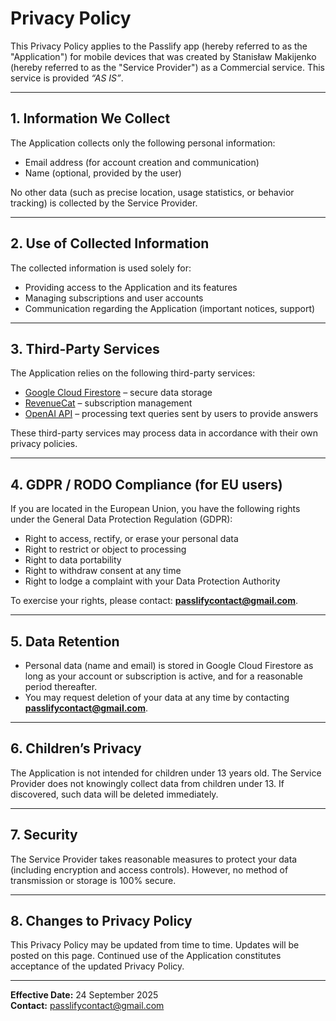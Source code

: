 # Privacy Policy

This Privacy Policy applies to the Passlify app (hereby referred to as the "Application") for mobile devices that was created by Stanisław Makijenko (hereby referred to as the "Service Provider") as a Commercial service. This service is provided *“AS IS”*.

---

## 1. Information We Collect

The Application collects only the following personal information:

* Email address (for account creation and communication)
* Name (optional, provided by the user)

No other data (such as precise location, usage statistics, or behavior tracking) is collected by the Service Provider.

---

## 2. Use of Collected Information

The collected information is used solely for:

* Providing access to the Application and its features
* Managing subscriptions and user accounts
* Communication regarding the Application (important notices, support)

---

## 3. Third-Party Services

The Application relies on the following third-party services:

* [Google Cloud Firestore](https://cloud.google.com/terms/cloud-privacy-notice) – secure data storage
* [RevenueCat](https://www.revenuecat.com/privacy) – subscription management
* [OpenAI API](https://openai.com/policies/privacy-policy) – processing text queries sent by users to provide answers

These third-party services may process data in accordance with their own privacy policies.

---

## 4. GDPR / RODO Compliance (for EU users)

If you are located in the European Union, you have the following rights under the General Data Protection Regulation (GDPR):

* Right to access, rectify, or erase your personal data
* Right to restrict or object to processing
* Right to data portability
* Right to withdraw consent at any time
* Right to lodge a complaint with your Data Protection Authority

To exercise your rights, please contact: **passlifycontact@gmail.com**.

---

## 5. Data Retention

* Personal data (name and email) is stored in Google Cloud Firestore as long as your account or subscription is active, and for a reasonable period thereafter.
* You may request deletion of your data at any time by contacting **passlifycontact@gmail.com**.

---

## 6. Children’s Privacy

The Application is not intended for children under 13 years old. The Service Provider does not knowingly collect data from children under 13. If discovered, such data will be deleted immediately.

---

## 7. Security

The Service Provider takes reasonable measures to protect your data (including encryption and access controls). However, no method of transmission or storage is 100% secure.

---

## 8. Changes to Privacy Policy

This Privacy Policy may be updated from time to time. Updates will be posted on this page. Continued use of the Application constitutes acceptance of the updated Privacy Policy.

---

**Effective Date:** 24 September 2025  
**Contact:** passlifycontact@gmail.com
